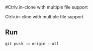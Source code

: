 #Ctrlv.in-clone with multiple file support

Ctrlv.in-cline with multiple file support

## Run

```
git push -u origin --all
```